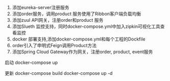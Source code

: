 

1. 添加eureka-server注册服务
2. 添加order服务，调用product 服务使用了Ribbon客户端负载均衡
3. 添加zuul API网关，注册order和product 服务
4. 添加Slueth 监控支持，同时docker-compose.yml中加入zipkin可视化工具查看监控
5. docker 部署支持,添加docker-compose.yml和每个工程的Dockfile
6. order引入了申明式Feign调用Product方法
7. 添加Spring Cloud Gateway作为网关，注册order, product, event服务

启动
docker-compose up

更新
docker-compose build
docker-compose up -d

